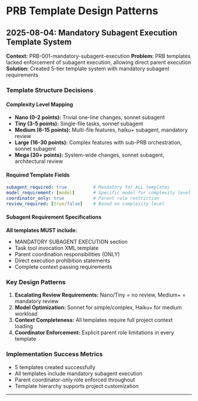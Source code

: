 # PRB Template Design Patterns

## 2025-08-04: Mandatory Subagent Execution Template System
**Context:** PRB-001-mandatory-subagent-execution
**Problem:** PRB templates lacked enforcement of subagent execution, allowing direct parent execution
**Solution:** Created 5-tier template system with mandatory subagent requirements

### Template Structure Decisions

#### Complexity Level Mapping
- **Nano (0-2 points):** Trivial one-line changes, sonnet subagent
- **Tiny (3-5 points):** Single-file tasks, sonnet subagent
- **Medium (6-15 points):** Multi-file features, haiku+ subagent, mandatory review
- **Large (16-30 points):** Complex features with sub-PRB orchestration, sonnet subagent
- **Mega (30+ points):** System-wide changes, sonnet subagent, architectural review

#### Required Template Fields
```yaml
subagent_required: true          # Mandatory for ALL templates
model_requirement: [model]       # Specific model for complexity level
coordinator_only: true           # Parent role restriction
review_required: [true/false]    # Based on complexity level
```

#### Subagent Requirement Specifications
**All templates MUST include:**
- MANDATORY SUBAGENT EXECUTION section
- Task tool invocation XML template
- Parent coordination responsibilities (ONLY)
- Direct execution prohibition statements
- Complete context passing requirements

### Key Design Patterns
1. **Escalating Review Requirements:** Nano/Tiny = no review, Medium+ = mandatory review
2. **Model Optimization:** Sonnet for simple/complex, Haiku+ for medium workload
3. **Context Completeness:** All templates require full project context loading
4. **Coordinator Enforcement:** Explicit parent role limitations in every template

### Implementation Success Metrics
- 5 templates created successfully
- All templates include mandatory subagent execution
- Parent coordinator-only role enforced throughout
- Template hierarchy supports project customization

---